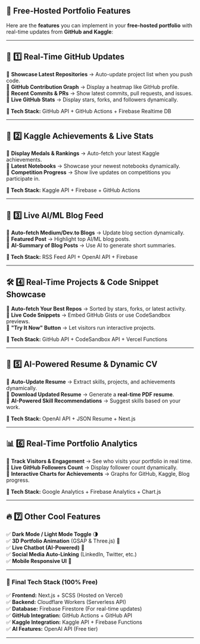 ## 🚀 Free-Hosted Portfolio Features

Here are the **features** you can implement in your **free-hosted portfolio** with real-time updates from **GitHub and Kaggle**:

---

## 🌟 **1️⃣ Real-Time GitHub Updates**  
🔹 **Showcase Latest Repositories** → Auto-update project list when you push code.  
🔹 **GitHub Contribution Graph** → Display a heatmap like GitHub profile.  
🔹 **Recent Commits & PRs** → Show latest commits, pull requests, and issues.  
🔹 **Live GitHub Stats** → Display stars, forks, and followers dynamically.  

**📌 Tech Stack:** GitHub API + GitHub Actions + Firebase Realtime DB  

---

## 🎯 **2️⃣ Kaggle Achievements & Live Stats**  
🔹 **Display Medals & Rankings** → Auto-fetch your latest Kaggle achievements.  
🔹 **Latest Notebooks** → Showcase your newest notebooks dynamically.  
🔹 **Competition Progress** → Show live updates on competitions you participate in.  

**📌 Tech Stack:** Kaggle API + Firebase + GitHub Actions  

---

## 📰 **3️⃣ Live AI/ML Blog Feed**  
🔹 **Auto-fetch Medium/Dev.to Blogs** → Update blog section dynamically.  
🔹 **Featured Post** → Highlight top AI/ML blog posts.  
🔹 **AI-Summary of Blog Posts** → Use AI to generate short summaries.  

**📌 Tech Stack:** RSS Feed API + OpenAI API + Firebase  

---

## 🛠 **4️⃣ Real-Time Projects & Code Snippet Showcase**  
🔹 **Auto-fetch Your Best Repos** → Sorted by stars, forks, or latest activity.  
🔹 **Live Code Snippets** → Embed GitHub Gists or use CodeSandbox previews.  
🔹 **"Try It Now" Button** → Let visitors run interactive projects.  

**📌 Tech Stack:** GitHub API + CodeSandbox API + Vercel Functions  

---

## 📄 **5️⃣ AI-Powered Resume & Dynamic CV**  
🔹 **Auto-Update Resume** → Extract skills, projects, and achievements dynamically.  
🔹 **Download Updated Resume** → Generate a **real-time PDF resume**.  
🔹 **AI-Powered Skill Recommendations** → Suggest skills based on your work.  

**📌 Tech Stack:** OpenAI API + JSON Resume + Next.js  

---

## 📊 **6️⃣ Real-Time Portfolio Analytics**  
🔹 **Track Visitors & Engagement** → See who visits your portfolio in real time.  
🔹 **Live GitHub Followers Count** → Display follower count dynamically.  
🔹 **Interactive Charts for Achievements** → Graphs for GitHub, Kaggle, Blog progress.  

**📌 Tech Stack:** Google Analytics + Firebase Analytics + Chart.js  

---

## 🔥 **7️⃣ Other Cool Features**  
✅ **Dark Mode / Light Mode Toggle** 🌗  
✅ **3D Portfolio Animation** (GSAP & Three.js) 🎨  
✅ **Live Chatbot (AI-Powered)** 🤖  
✅ **Social Media Auto-Linking** (LinkedIn, Twitter, etc.)  
✅ **Mobile Responsive UI** 📱  

---

### 🚀 **Final Tech Stack (100% Free)**  
✅ **Frontend:** Next.js + SCSS (Hosted on Vercel)  
✅ **Backend:** Cloudflare Workers (Serverless API)  
✅ **Database:** Firebase Firestore (For real-time updates)  
✅ **GitHub Integration:** GitHub Actions + GitHub API  
✅ **Kaggle Integration:** Kaggle API + Firebase Functions  
✅ **AI Features:** OpenAI API (Free tier)  

---
